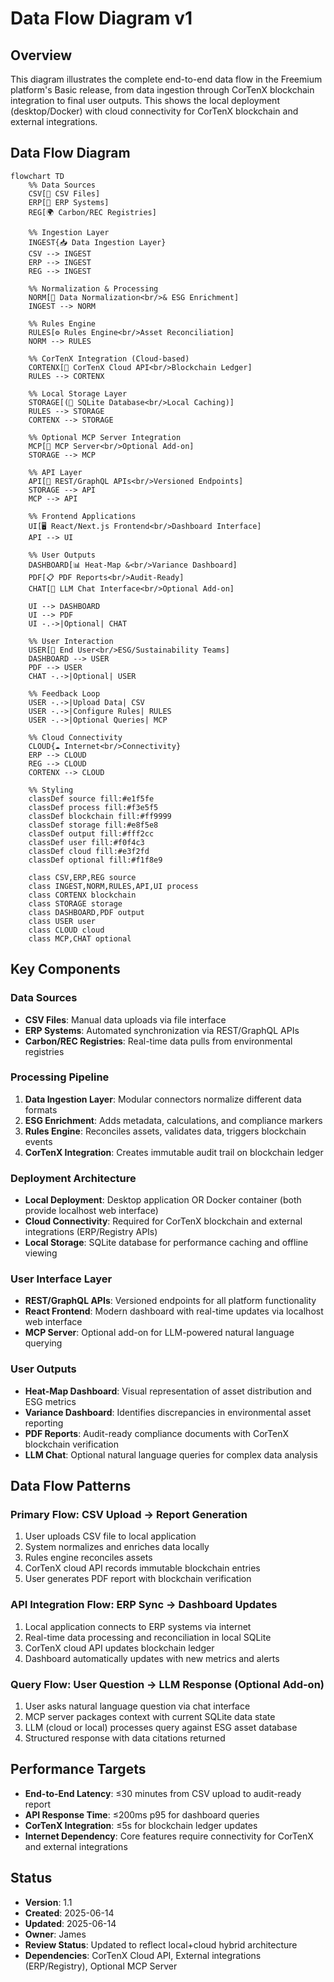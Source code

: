 # Data Flow Diagram v1

## Overview
This diagram illustrates the complete end-to-end data flow in the Freemium platform's Basic release, from data ingestion through CorTenX blockchain integration to final user outputs. This shows the local deployment (desktop/Docker) with cloud connectivity for CorTenX blockchain and external integrations.

## Data Flow Diagram
```mermaid
flowchart TD
    %% Data Sources
    CSV[📄 CSV Files]
    ERP[🏢 ERP Systems]
    REG[🌍 Carbon/REC Registries]
    
    %% Ingestion Layer
    INGEST{📥 Data Ingestion Layer}
    CSV --> INGEST
    ERP --> INGEST
    REG --> INGEST
    
    %% Normalization & Processing
    NORM[🔄 Data Normalization<br/>& ESG Enrichment]
    INGEST --> NORM
    
    %% Rules Engine
    RULES[⚙️ Rules Engine<br/>Asset Reconciliation]
    NORM --> RULES
    
    %% CorTenX Integration (Cloud-based)
    CORTENX[🔗 CorTenX Cloud API<br/>Blockchain Ledger]
    RULES --> CORTENX
    
    %% Local Storage Layer
    STORAGE[(💾 SQLite Database<br/>Local Caching)]
    RULES --> STORAGE
    CORTENX --> STORAGE
    
    %% Optional MCP Server Integration
    MCP[🤖 MCP Server<br/>Optional Add-on]
    STORAGE --> MCP
    
    %% API Layer
    API[🔌 REST/GraphQL APIs<br/>Versioned Endpoints]
    STORAGE --> API
    MCP --> API
    
    %% Frontend Applications
    UI[🖥️ React/Next.js Frontend<br/>Dashboard Interface]
    API --> UI
    
    %% User Outputs
    DASHBOARD[📊 Heat-Map &<br/>Variance Dashboard]
    PDF[📋 PDF Reports<br/>Audit-Ready]
    CHAT[💬 LLM Chat Interface<br/>Optional Add-on]
    
    UI --> DASHBOARD
    UI --> PDF  
    UI -.->|Optional| CHAT
    
    %% User Interaction
    USER[👤 End User<br/>ESG/Sustainability Teams]
    DASHBOARD --> USER
    PDF --> USER
    CHAT -.->|Optional| USER
    
    %% Feedback Loop
    USER -.->|Upload Data| CSV
    USER -.->|Configure Rules| RULES
    USER -.->|Optional Queries| MCP
    
    %% Cloud Connectivity
    CLOUD{☁️ Internet<br/>Connectivity}
    ERP --> CLOUD
    REG --> CLOUD
    CORTENX --> CLOUD
    
    %% Styling
    classDef source fill:#e1f5fe
    classDef process fill:#f3e5f5
    classDef blockchain fill:#ff9999
    classDef storage fill:#e8f5e8
    classDef output fill:#fff2cc
    classDef user fill:#f0f4c3
    classDef cloud fill:#e3f2fd
    classDef optional fill:#f1f8e9
    
    class CSV,ERP,REG source
    class INGEST,NORM,RULES,API,UI process
    class CORTENX blockchain
    class STORAGE storage
    class DASHBOARD,PDF output
    class USER user
    class CLOUD cloud
    class MCP,CHAT optional
```

## Key Components

### **Data Sources**
- **CSV Files**: Manual data uploads via file interface
- **ERP Systems**: Automated synchronization via REST/GraphQL APIs
- **Carbon/REC Registries**: Real-time data pulls from environmental registries

### **Processing Pipeline**
1. **Data Ingestion Layer**: Modular connectors normalize different data formats
2. **ESG Enrichment**: Adds metadata, calculations, and compliance markers
3. **Rules Engine**: Reconciles assets, validates data, triggers blockchain events
4. **CorTenX Integration**: Creates immutable audit trail on blockchain ledger

### **Deployment Architecture**
- **Local Deployment**: Desktop application OR Docker container (both provide localhost web interface)
- **Cloud Connectivity**: Required for CorTenX blockchain and external integrations (ERP/Registry APIs)
- **Local Storage**: SQLite database for performance caching and offline viewing

### **User Interface Layer**
- **REST/GraphQL APIs**: Versioned endpoints for all platform functionality
- **React Frontend**: Modern dashboard with real-time updates via localhost web interface
- **MCP Server**: Optional add-on for LLM-powered natural language querying

### **User Outputs**
- **Heat-Map Dashboard**: Visual representation of asset distribution and ESG metrics
- **Variance Dashboard**: Identifies discrepancies in environmental asset reporting
- **PDF Reports**: Audit-ready compliance documents with CorTenX blockchain verification
- **LLM Chat**: Optional natural language queries for complex data analysis

## Data Flow Patterns

### **Primary Flow**: CSV Upload → Report Generation
1. User uploads CSV file to local application
2. System normalizes and enriches data locally
3. Rules engine reconciles assets
4. CorTenX cloud API records immutable blockchain entries
5. User generates PDF report with blockchain verification

### **API Integration Flow**: ERP Sync → Dashboard Updates
1. Local application connects to ERP systems via internet
2. Real-time data processing and reconciliation in local SQLite
3. CorTenX cloud API updates blockchain ledger
4. Dashboard automatically updates with new metrics and alerts

### **Query Flow**: User Question → LLM Response (Optional Add-on)
1. User asks natural language question via chat interface
2. MCP server packages context with current SQLite data state
3. LLM (cloud or local) processes query against ESG asset database
4. Structured response with data citations returned

## Performance Targets
- **End-to-End Latency**: ≤30 minutes from CSV upload to audit-ready report
- **API Response Time**: ≤200ms p95 for dashboard queries
- **CorTenX Integration**: ≤5s for blockchain ledger updates
- **Internet Dependency**: Core features require connectivity for CorTenX and external integrations

## Status
- **Version**: 1.1
- **Created**: 2025-06-14
- **Updated**: 2025-06-14
- **Owner**: James
- **Review Status**: Updated to reflect local+cloud hybrid architecture
- **Dependencies**: CorTenX Cloud API, External integrations (ERP/Registry), Optional MCP Server 